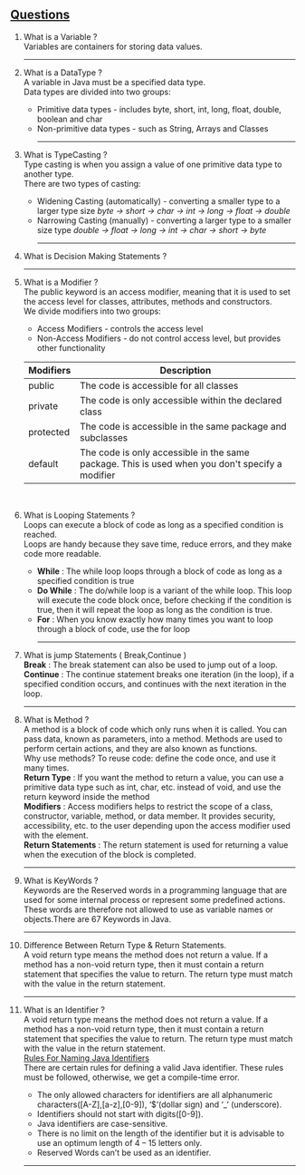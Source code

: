 ## <U>Questions</u>
1. What is a Variable ?<br>
Variables are containers for storing data values.<br><hr>
2. What is a DataType ?<br>
 A variable in Java must be a specified data type.<br>
 Data types are divided into two groups:<br>
    - Primitive data types - includes byte, short, int, long, float, double, boolean and char
    - Non-primitive data types - such as String, Arrays and Classes<br><hr>
3. What is TypeCasting ?<br>
    Type casting is when you assign a value of one primitive data type to another type.<br>
    There are two types of casting:
    - Widening Casting (automatically) - converting a smaller type to a larger type size <i>byte -> short -> char -> int -> long -> float -> double</i>
    - Narrowing Casting (manually) - converting a larger type to a smaller size type <i>double -> float -> long -> int -> char -> short -> byte</i><br><hr>
4. What is Decision Making Statements ?<br>

    <hr>
5. What is a Modifier ?<br>
    The public keyword is an access modifier, meaning that it is used to set the access level for classes, attributes, methods and constructors.<br>
    We divide modifiers into two groups:
    - Access Modifiers - controls the access level
    - Non-Access Modifiers - do not control access level, but provides other functionality<br>
    
    |Modifiers|Description|
    |---|---|
    public |The code is accessible for all classes|
    private	|The code is only accessible within the declared class|
    protected	|The code is accessible in the same package and subclasses|
    default |The code is only accessible in the same package. This is used when you don't specify a modifier|
    <br>
6. What is Looping Statements ?<br>
    Loops can execute a block of code as long as a specified condition is reached.<br>
    Loops are handy because they save time, reduce errors, and they make code more readable.<br>
    - <b>While</b> : The while loop loops through a block of code as long as a specified condition is true<br>
    - <b>Do While</b> : The do/while loop is a variant of the while loop. This loop will execute the code block once, before checking if the condition is true, then it will repeat the loop as long as the condition is true.<br>
    - <b>For</b> : When you know exactly how many times you want to loop through a block of code, use the for loop<br><hr>
7. What is jump Statements ( Break,Continue )<br>
   <b>Break</b> : The break statement can also be used to jump out of a loop.<br>
   <b>Continue</b> : The continue statement breaks one iteration (in the loop), if a specified condition occurs, and continues with the next iteration in the loop.<br><hr>
8. What is Method ?<br>
    A method is a block of code which only runs when it is called.
    You can pass data, known as parameters, into a method.
    Methods are used to perform certain actions, and they are also known as functions.<br>
    Why use methods? To reuse code: define the code once, and use it many times.<br>
    <b>Return Type</b> : If you want the method to return a value, you can use a primitive data type such as int, char, etc. instead of void, and use the return keyword inside the method<br>
    <b>Modifiers</b> :  Access modifiers helps to restrict the scope of a class, constructor, variable, method, or data member. It provides security, accessibility, etc. to the user depending upon the access modifier used with the element.<br>
    <b>Return Statements</b> : The return statement is used for returning a value when the execution of the block is completed.<br>
    <hr>
9. What is KeyWords ?<br>
     Keywords are the Reserved words in a programming language that are used for some internal process or represent some predefined actions. These words are therefore not allowed to use as variable names or objects.There are 67 Keywords in Java.<br><hr>
10. Difference Between Return Type & Return Statements.<br>
    A void return type means the method does not return a value. If a method has a non-void return type, then it must contain a return statement that specifies the value to return. The return type must match with the value in the return statement.<br><hr>
11. What is an Identifier ?<br>
    A void return type means the method does not return a value. If a method has a non-void return type, then it must contain a return statement that specifies the value to return. The return type must match with the value in the return statement.<br><u>Rules For Naming Java Identifiers</u> <br>
    There are certain rules for defining a valid Java identifier. These rules must be followed, otherwise, we get a compile-time error.
    - The only allowed characters for identifiers are all alphanumeric characters([A-Z],[a-z],[0-9]), ‘$‘(dollar sign) and ‘_‘ (underscore).
    - Identifiers should not start with digits([0-9]).
    - Java identifiers are case-sensitive.
    - There is no limit on the length of the identifier but it is advisable to use an optimum length of 4 – 15 letters only.
    - Reserved Words can’t be used as an identifier.<br>
    <hr>

